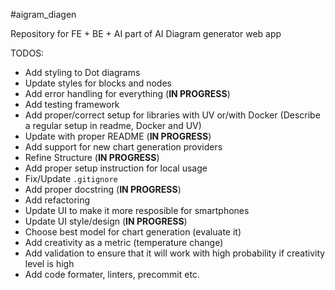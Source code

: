 #aigram_diagen

Repository for FE + BE + AI part of AI Diagram generator web app

TODOS:

- Add styling to Dot diagrams
- Update styles for blocks and nodes
- Add error handling for everything (**IN PROGRESS**)
- Add testing framework
- Add proper/correct setup for libraries with UV or/with Docker (Describe a regular setup in readme, Docker and UV)
- Update with proper README (**IN PROGRESS**)
- Add support for new chart generation providers
- Refine Structure (**IN PROGRESS**)
- Add proper setup instruction for local usage
- Fix/Update `.gitignore`
- Add proper docstring (**IN PROGRESS**)
- Add refactoring
- Update UI to make it more resposible for smartphones
- Update UI style/design (**IN PROGRESS**)
- Choose best model for chart generation (evaluate it)
- Add creativity as a metric (temperature change)
- Add validation to ensure that it will work with high probability if creativity level is high
- Add code formater, linters, precommit etc.
